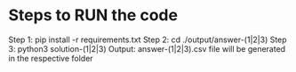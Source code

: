 # Steps to RUN the code

Step 1: pip install -r requirements.txt
Step 2: cd ./output/answer-(1|2|3)
Step 3: python3 solution-(1|2|3)
Output: answer-(1|2|3).csv file will be generated in the respective folder
